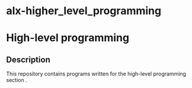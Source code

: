 # alx-higher_level_programming
High-level programming
======================

[](https://github.com/nzomobrian/alx-higher_level_programming/blob/main/README.md#description)Description
----------------------------------------------------------------------------------------------------------

This repository contains programs written for the high-level programming section .

